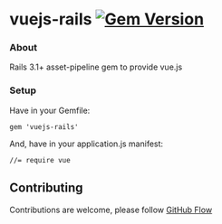 # vuejs-rails [![Gem Version](https://badge.fury.io/rb/vuejs-rails.png)](http://badge.fury.io/rb/vuejs-rails)

### About

Rails 3.1+ asset-pipeline gem to provide vue.js

### Setup

Have in your Gemfile:

	gem 'vuejs-rails'

And, have in your application.js manifest:

	//= require vue

## Contributing

Contributions are welcome, please follow [GitHub Flow](https://guides.github.com/introduction/flow/index.html)
